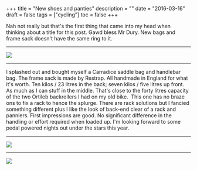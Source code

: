 +++
title = "New shoes and panties"
description = ""
date = "2016-03-16"
draft = false
tags = ["cycling"]
toc = false
+++

Nah not really but that's the first thing that came into my head when thinking about a title for this post. Gawd bless Mr Dury. New bags and frame sack doesn't have the same ring to it.

---
<img style="display:block;margin:auto" src="https://i.ibb.co/8gs9gNJC/IMG-20160331-195228.jpg">

---

I splashed out and bought myself a Carradice saddle bag and handlebar bag. The frame sack is made by Restrap. All handmade in England for what it's worth. Ten kilos / 23 litres in the back; seven kilos / five litres up front. As much as I can stuff in the middle. That's close to the forty litres capacity of the two Ortileb backrollers I had on my old bike.  This one has no braze ons to fix a rack to hence the splurge. There are rack solutions but I fancied something different plus I like the look of back-end clear of a rack and panniers. First impressions are good. No significant difference in the handling or effort required when loaded up. I'm looking forward to some pedal powered nights out under the stars this year.

---
<img style="display:block;margin:auto" src="https://i.ibb.co/BKstRbQZ/IMG-20160331-195238.jpg">

---

<img style="display:block;margin:auto" src="https://i.ibb.co/jkzQhnyT/IMG-20160331-195307.jpg">